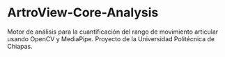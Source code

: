 # ArtroView-Core-Analysis
Motor de análisis para la cuantificación del rango de movimiento articular usando OpenCV y MediaPipe. Proyecto de la Universidad Politécnica de Chiapas.
